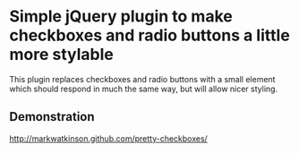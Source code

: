 # Simple jQuery plugin to make checkboxes and radio buttons a little more stylable


This plugin replaces checkboxes and radio buttons with a small element which
should respond in much the same way, but will allow nicer styling.

## Demonstration
http://markwatkinson.github.com/pretty-checkboxes/